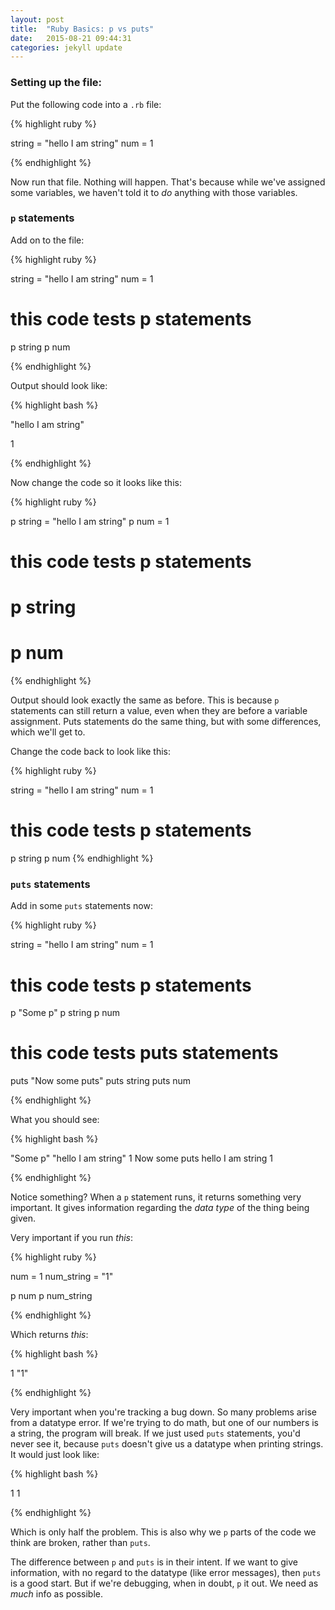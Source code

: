 ```yaml
---
layout: post
title:  "Ruby Basics: p vs puts"
date:   2015-08-21 09:44:31
categories: jekyll update
---
```

### Setting up the file:

Put the following code into a `.rb` file:


{% highlight ruby %}

string = "hello I am string"
num = 1


{% endhighlight %}

Now run that file. Nothing will happen. That's because while we've assigned some variables, we haven't told it to _do_ anything with those variables.

### `p` statements
Add on to the file:

{% highlight ruby %}

string = "hello I am string"
num = 1

# this code tests p statements

p string
p num

{% endhighlight %}


Output should look like:

{% highlight bash %}

"hello I am string"

1

{% endhighlight %}

Now change the code so it looks like this:

{% highlight ruby %}

p string = "hello I am string"
p num = 1

# this code tests p statements

# p string
# p num

{% endhighlight %}

Output should look exactly the same as before. This is because `p` statements can still return a value, even when they are before a variable assignment. Puts statements do the same thing, but with some differences, which we'll get to.

Change the code back to look like this:

{% highlight ruby %}

string = "hello I am string"
num = 1

# this code tests p statements

p string
p num
{% endhighlight %}

### `puts` statements

Add in some `puts` statements now:

{% highlight ruby %}

string = "hello I am string"
num = 1

# this code tests p statements

p "Some p"
p string
p num

# this code tests puts statements

puts "Now some puts"
puts string
puts num

{% endhighlight %}

What you should see:

{% highlight bash %}

"Some p"
"hello I am string"
1
Now some puts
hello I am string
1

{% endhighlight %}

Notice something? When a `p` statement runs, it returns something very important. It gives information regarding the _data type_ of the thing being given.

Very important if you run _this_:

{% highlight ruby %}

num = 1
num_string = "1"

p num
p num_string

{% endhighlight %}

Which returns _this_:

{% highlight bash %}

1
"1"

{% endhighlight %}

Very important when you're tracking a bug down. So many problems arise from a datatype error. If we're trying to do math, but one of our numbers is a string, the program will break. If we just used `puts` statements, you'd never see it, because `puts` doesn't give us a datatype when printing strings. It would just look like:

{% highlight bash %}

1
1

{% endhighlight %}

Which is only half the problem. This is also why we `p` parts of the code we think are broken, rather than `puts`.

The difference between `p` and `puts` is in their intent. If we want to give information, with no regard to the datatype (like error messages), then `puts` is a good start. But if we're debugging, when in doubt, `p` it out. We need as _much_ info as possible.

